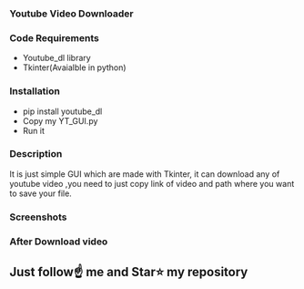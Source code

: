 ### Youtube Video Downloader 


### Code Requirements
- Youtube_dl library 
- Tkinter(Avaialble in python)

### Installation
- pip install youtube_dl 
- Copy my YT_GUI.py
- Run it

### Description
It is just simple GUI which are made with Tkinter, it can download any of youtube video ,you need to just copy link of video and path where you want to save your file.

### Screenshots



### After Download video


## Just follow☝️ me and Star⭐ my repository 
